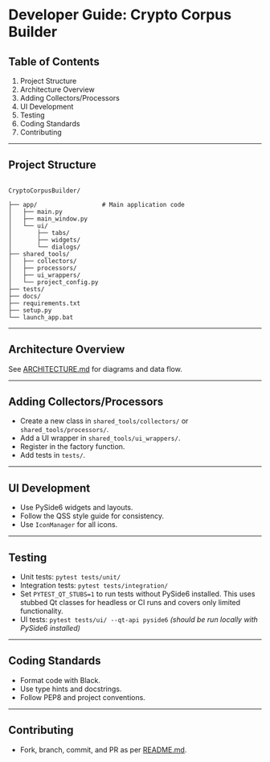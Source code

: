 # Developer Guide: Crypto Corpus Builder

## Table of Contents

1. Project Structure
2. Architecture Overview
3. Adding Collectors/Processors
4. UI Development
5. Testing
6. Coding Standards
7. Contributing

---

## Project Structure

```

CryptoCorpusBuilder/

├── app/                  # Main application code
│   ├── main.py
│   ├── main_window.py
│   └── ui/
│       ├── tabs/
│       ├── widgets/
│       └── dialogs/
├── shared_tools/
│   ├── collectors/
│   ├── processors/
│   ├── ui_wrappers/
│   └── project_config.py
├── tests/
├── docs/
├── requirements.txt
├── setup.py
└── launch_app.bat
```

---

## Architecture Overview

See [ARCHITECTURE.md](./ARCHITECTURE.md) for diagrams and data flow.

---

## Adding Collectors/Processors

- Create a new class in `shared_tools/collectors/` or `shared_tools/processors/`.
- Add a UI wrapper in `shared_tools/ui_wrappers/`.
- Register in the factory function.
- Add tests in `tests/`.

---

## UI Development

 - Use PySide6 widgets and layouts.
- Follow the QSS style guide for consistency.
- Use `IconManager` for all icons.

---

## Testing

- Unit tests: `pytest tests/unit/`
- Integration tests: `pytest tests/integration/`
- Set `PYTEST_QT_STUBS=1` to run tests without PySide6 installed. This uses
  stubbed Qt classes for headless or CI runs and covers only limited
  functionality.
- UI tests: `pytest tests/ui/ --qt-api pyside6`
  *(should be run locally with PySide6 installed)*

---

## Coding Standards

- Format code with Black.
- Use type hints and docstrings.
- Follow PEP8 and project conventions.

---

## Contributing

- Fork, branch, commit, and PR as per [README.md](./README.md#contributing).
